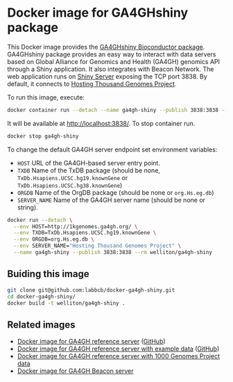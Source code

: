 # Docker image for GA4GHshiny package

This Docker image provides the [GA4GHshiny Bioconductor package](https://bioconductor.org/packages/GA4GHshiny).
GA4GHshiny package provides an easy way to interact with data servers based on Global Alliance for Genomics and Health (GA4GH) genomics API through a Shiny application.
It also integrates with Beacon Network.
The web application runs on [Shiny Server](https://www.rstudio.com/products/shiny/shiny-server/) exposing the TCP port 3838.
By default, it connects to [Hosting Thousand Genomes Project](http://1kgenomes.ga4gh.org/).

To run this image, execute:

``` bash
docker container run --detach --name ga4gh-shiny --publish 3838:3838 --rm welliton/ga4gh-shiny
```

It will be available at <http://localhost:3838/>.
To stop container run.

``` bash
docker stop ga4gh-shiny
```

To change the default GA4GH server endpoint set environment variables:

- `HOST` URL of the GA4GH-based server entry point.
- `TXDB` Name of the TxDB package (should be none, `TxDb.Hsapiens.UCSC.hg19.knownGene` or `TxDb.Hsapiens.UCSC.hg38.knownGene`)
- `ORGDB` Name of the OrgDB package (should be none or `org.Hs.eg.db`)
- `SERVER_NAME` Name of the GA4GH server name (should be none or string).

``` bash
docker run --detach \
  --env HOST=http://1kgenomes.ga4gh.org/ \
  --env TXDB=TxDb.Hsapiens.UCSC.hg19.knownGene \
  --env ORGDB=org.Hs.eg.db \
  --env SERVER_NAME="Hosting Thousand Genomes Project" \
  --name ga4gh-shiny --publish 3838:3838 --rm welliton/ga4gh-shiny
```

## Buiding this image

``` bash
git clone git@github.com:labbcb/docker-ga4gh-shiny.git
cd docker-ga4gh-shiny/
docker build -t welliton/ga4gh-shiny .
```

## Related images

- [Docker image for GA4GH reference server](https://hub.docker.com/r/welliton/ga4gh-server/) ([GitHub](https://github.com/labbcb/docker-ga4gh-server/))
- [Docker image for GA4GH reference server with example data](https://hub.docker.com/r/welliton/ga4gh-example/) ([GitHub](https://github.com/labbcb/docker-ga4gh-example/))
- [Docker image for GA4GH reference server with 1000 Genomes Project data](https://github.com/labbcb/docker-ga4gh-1kgenomes/)
- [Docker image for GA4GH Beacon server](https://github.com/labbcb/docker-ga4gh-beacon)
